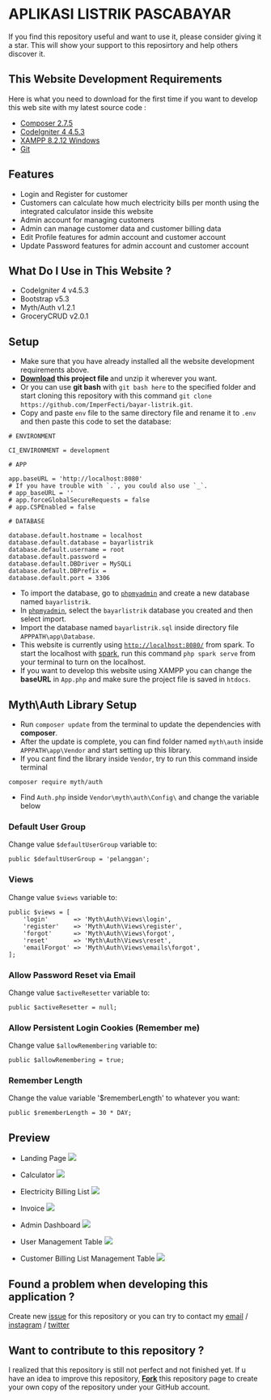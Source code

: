 # APLIKASI LISTRIK PASCABAYAR

If you find this repository useful and want to use it, please consider giving it a star. This will show your support to this reposirtory and help others discover it.

## This Website Development Requirements

Here is what you need to download for the first time if you want to develop this web site with my latest source code :

- [Composer 2.7.5](https://getcomposer.org/)
- [CodeIgniter 4 4.5.3](https://github.com/codeigniter4/CodeIgniter4/releases/tag/v4.5.3)
- [XAMPP 8.2.12 Windows](https://sourceforge.net/projects/xampp/files/XAMPP%20Windows/8.2.12/)
- [Git](https://git-scm.com/downloads)

## Features

- Login and Register for customer
- Customers can calculate how much electricity bills per month using the integrated calculator inside this website
- Admin account for managing customers
- Admin can manage customer data and customer billing data
- Edit Profile features for admin account and customer account
- Update Password features for admin account and customer account

## What Do I Use in This Website ?

- CodeIgniter 4 v4.5.3
- Bootstrap v5.3
- Myth/Auth v1.2.1
- GroceryCRUD v2.0.1

## Setup

- Make sure that you have already installed all the website development requirements above.
- [<b>Download](https://github.com/ImperFecti/bayar-listrik/archive/refs/heads/master.zip) this project file </b> and unzip it wherever you want.
- Or you can use <b>git bash</b> with `git bash here` to the specified folder and start cloning this repository with this command `git clone https://github.com/ImperFecti/bayar-listrik.git`.
- Copy and paste `env` file to the same directory file and rename it to `.env` and then paste this code to set the database:

```
# ENVIRONMENT

CI_ENVIRONMENT = development

# APP

app.baseURL = 'http://localhost:8080'
# If you have trouble with `.`, you could also use `_`.
# app_baseURL = ''
# app.forceGlobalSecureRequests = false
# app.CSPEnabled = false

# DATABASE

database.default.hostname = localhost
database.default.database = bayarlistrik
database.default.username = root
database.default.password =
database.default.DBDriver = MySQLi
database.default.DBPrefix =
database.default.port = 3306
```

- To import the database, go to [`phpmyadmin`](http://localhost/phpmyadmin) and create a new database named `bayarlistrik`.
- In [`phpmyadmin`](http://localhost/phpmyadmin), select the `bayarlistrik` database you created and then select import.
- Import the database named `bayarlistrik.sql` inside directory file `APPPATH\app\Database`.
- This website is currently using [`http://localhost:8080/`](http://localhost:8080/) from spark. To start the localhost with [spark](https://codeigniter.com/user_guide/cli/spark_commands.html), run this command `php spark serve` from your terminal to turn on the localhost.
- If you want to develop this website using XAMPP you can change the <b>baseURL</b> in `App.php` and make sure the project file is saved in `htdocs`.

## Myth\Auth Library Setup

- Run `composer update` from the terminal to update the dependencies with <b>composer</b>.
- After the update is complete, you can find folder named `myth\auth` inside `APPPATH\app\Vendor` and start setting up this library.
- If you cant find the library inside `Vendor`, try to run this command inside terminal

```
composer require myth/auth
```

- Find `Auth.php` inside `Vendor\myth\auth\Config\` and change the variable below

### Default User Group

Change value `$defaultUserGroup` variable to:

```
public $defaultUserGroup = 'pelanggan';
```

### Views

Change value `$views` variable to:

```
public $views = [
    'login'       => 'Myth\Auth\Views\login',
    'register'    => 'Myth\Auth\Views\register',
    'forgot'      => 'Myth\Auth\Views\forgot',
    'reset'       => 'Myth\Auth\Views\reset',
    'emailForgot' => 'Myth\Auth\Views\emails\forgot',
];
```

### Allow Password Reset via Email

Change value `$activeResetter` variable to:

```
public $activeResetter = null;
```

### Allow Persistent Login Cookies (Remember me)

Change value `$allowRemembering` variable to:

```
public $allowRemembering = true;
```

### Remember Length

Change the value variable '$rememberLength' to whatever you want:

```
public $rememberLength = 30 * DAY;
```

## Preview

- Landing Page
  ![](https://cdn.discordapp.com/attachments/563035937949483008/1268927623938183188/image.png?ex=66ae3471&is=66ace2f1&hm=48ae330efbe80e2dfae69fb15d90dc455e09aff6a6fa593f30c58f62d4cdcbf0&)

- Calculator
  ![](https://cdn.discordapp.com/attachments/563035937949483008/1268929747476549666/kalkulator.png?ex=66ae366b&is=66ace4eb&hm=97602cac1f9deccc852a60660c6404e34aa809c136aa1903b46a75ac8c885b98&)

- Electricity Billing List
  ![](https://cdn.discordapp.com/attachments/563035937949483008/1268929748189581343/list_tagihan_user.png?ex=66ae366b&is=66ace4eb&hm=8de28fc9c7e3da4d5052698f51f62985ae4f34af768902805fea1bf355ebf485&)

- Invoice
  ![](https://cdn.discordapp.com/attachments/563035937949483008/1268931160051023956/image.png?ex=66ae37bc&is=66ace63c&hm=6f5982b197ee402a41ecbfb772bde151bdec6d01df8bcceaa828eb3775e3398f&)

- Admin Dashboard
  ![](https://cdn.discordapp.com/attachments/563035937949483008/1268929747065372775/admin_dashboard.png?ex=66ae366b&is=66ace4eb&hm=33cae51e9505f3bacf8dc50b1b18a16a2a0bedb5cb7e85b84e46d3ab555661b2&)

- User Management Table
  ![](https://cdn.discordapp.com/attachments/563035937949483008/1268929746603868301/table_user.png?ex=66ae366b&is=66ace4eb&hm=daeb498fcc8897d5f7253a8804bda1448c666bdf849337611b6148c89a91294f&)

- Customer Billing List Management Table
  ![](https://cdn.discordapp.com/attachments/563035937949483008/1268929746197151878/table_tagihan.png?ex=66ae366b&is=66ace4eb&hm=f3bc6670d6b48e2d6118d7b924727fd88da7766b79bdfdc2939c2ef576e9f827&)

## Found a problem when developing this application ?

Create new [issue](https://github.com/ImperFecti/bayar-listrik/issues) for this repository or you can try to contact my [email](mailto:adilm8909@gmail.com) / [instagram](https://www.instagram.com/_adilsputra/) / [twitter](https://twitter.com/_adilsputra)

## Want to contribute to this repository ?

I realized that this repository is still not perfect and not finished yet. If u have an idea to improve this repository, <b>[Fork](https://github.com/ImperFecti/bayar-listrik/fork)</b> this repository page to create your own copy of the repository under your GitHub account.
